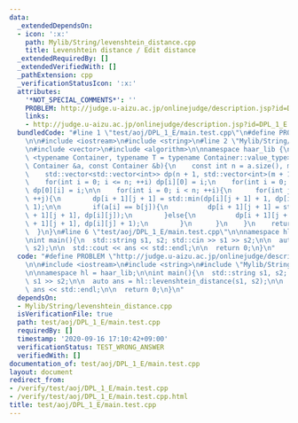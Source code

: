 ```yaml
---
data:
  _extendedDependsOn:
  - icon: ':x:'
    path: Mylib/String/levenshtein_distance.cpp
    title: Levenshtein distance / Edit distance
  _extendedRequiredBy: []
  _extendedVerifiedWith: []
  _pathExtension: cpp
  _verificationStatusIcon: ':x:'
  attributes:
    '*NOT_SPECIAL_COMMENTS*': ''
    PROBLEM: http://judge.u-aizu.ac.jp/onlinejudge/description.jsp?id=DPL_1_E
    links:
    - http://judge.u-aizu.ac.jp/onlinejudge/description.jsp?id=DPL_1_E
  bundledCode: "#line 1 \"test/aoj/DPL_1_E/main.test.cpp\"\n#define PROBLEM \"http://judge.u-aizu.ac.jp/onlinejudge/description.jsp?id=DPL_1_E\"\
    \n\n#include <iostream>\n#include <string>\n#line 2 \"Mylib/String/levenshtein_distance.cpp\"\
    \n#include <vector>\n#include <algorithm>\n\nnamespace haar_lib {\n  template\
    \ <typename Container, typename T = typename Container::value_type>\n  int levenshtein_distance(const\
    \ Container &a, const Container &b){\n    const int n = a.size(), m = b.size();\n\
    \    std::vector<std::vector<int>> dp(n + 1, std::vector<int>(m + 1, 0));\n\n\
    \    for(int i = 0; i <= n; ++i) dp[i][0] = i;\n    for(int i = 0; i <= m; ++i)\
    \ dp[0][i] = i;\n\n    for(int i = 0; i < n; ++i){\n      for(int j = 0; j < m;\
    \ ++j){\n        dp[i + 1][j + 1] = std::min(dp[i][j + 1] + 1, dp[i + 1][j] +\
    \ 1);\n\n        if(a[i] == b[j]){\n          dp[i + 1][j + 1] = std::min(dp[i\
    \ + 1][j + 1], dp[i][j]);\n        }else{\n          dp[i + 1][j + 1] = std::min(dp[i\
    \ + 1][j + 1], dp[i][j] + 1);\n        }\n      }\n    }\n    return dp[n][m];\n\
    \  }\n}\n#line 6 \"test/aoj/DPL_1_E/main.test.cpp\"\n\nnamespace hl = haar_lib;\n\
    \nint main(){\n  std::string s1, s2; std::cin >> s1 >> s2;\n\n  auto ans = hl::levenshtein_distance(s1,\
    \ s2);\n\n  std::cout << ans << std::endl;\n\n  return 0;\n}\n"
  code: "#define PROBLEM \"http://judge.u-aizu.ac.jp/onlinejudge/description.jsp?id=DPL_1_E\"\
    \n\n#include <iostream>\n#include <string>\n#include \"Mylib/String/levenshtein_distance.cpp\"\
    \n\nnamespace hl = haar_lib;\n\nint main(){\n  std::string s1, s2; std::cin >>\
    \ s1 >> s2;\n\n  auto ans = hl::levenshtein_distance(s1, s2);\n\n  std::cout <<\
    \ ans << std::endl;\n\n  return 0;\n}\n"
  dependsOn:
  - Mylib/String/levenshtein_distance.cpp
  isVerificationFile: true
  path: test/aoj/DPL_1_E/main.test.cpp
  requiredBy: []
  timestamp: '2020-09-16 17:10:42+09:00'
  verificationStatus: TEST_WRONG_ANSWER
  verifiedWith: []
documentation_of: test/aoj/DPL_1_E/main.test.cpp
layout: document
redirect_from:
- /verify/test/aoj/DPL_1_E/main.test.cpp
- /verify/test/aoj/DPL_1_E/main.test.cpp.html
title: test/aoj/DPL_1_E/main.test.cpp
---
```

